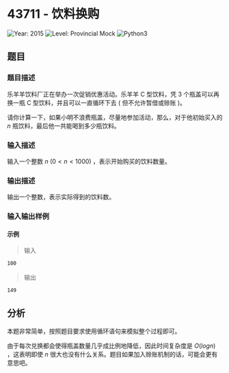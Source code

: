 # 43711 - 饮料换购

![Year: 2015](https://img.shields.io/badge/Year-2015-white)
![Level: Provincial Mock](https://img.shields.io/badge/Level-Provincial%20Mock-blue)
![Python3](https://img.shields.io/badge/Python3-AC-green)

## 题目

### 题目描述

乐羊羊饮料厂正在举办一次促销优惠活动。乐羊羊 C 型饮料，凭 3 个瓶盖可以再换一瓶 C 型饮料，并且可以一直循环下去 ( 但不允许暂借或赊账 )。

请你计算一下，如果小明不浪费瓶盖，尽量地参加活动，那么，对于他初始买入的 $n$ 瓶饮料，最后他一共能喝到多少瓶饮料。

### 输入描述

输入一个整数 $n \ (0<n<1000)$ ，表示开始购买的饮料数量。

### 输出描述

输出一个整数，表示实际得到的饮料数。

### 输入输出样例

#### 示例

> 输入

```txt
100
```

> 输出

```txt
149
```

## 分析

本题非常简单，按照题目要求使用循环语句来模拟整个过程即可。

由于每次兑换都会使得瓶盖数量几乎成比例地降低，因此时间复杂度是 $O(logn)$ ，这表明即使 $n$ 很大也没有什么关系。题目如果加入赊账机制的话，可能会更有意思吧。
